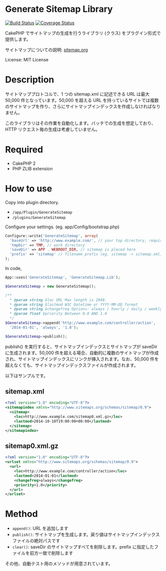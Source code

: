 Generate Sitemap Library
=======================

[![Build Status](https://travis-ci.org/maki674/cake_GenerateSitemap.svg?branch=master)](https://travis-ci.org/maki674/cake_GenerateSitemap)
[![Coverage Status](https://coveralls.io/repos/maki674/cake_GenerateSitemap/badge.png)](https://coveralls.io/r/maki674/cake_GenerateSitemap)

CakePHP でサイトマップの生成を行うライブラリ (クラス) をプラグイン形式で提供します。

サイトマップについての説明: [sitemap.org](http://www.sitemaps.org/protocol.html)

License: MIT License

Description
===

サイトマッププロトコルで、1 つの sitemap.xml に記述できる URL は最大 50,000 件となっています。50,000 を超える URL を持っているサイトでは複数のサイトマップを作り、さらにサイトマップインデックスを作成しなければなりません。

このライブラリはその作業を自動化します。バッチでの生成を想定しており、HTTP リクエスト毎の生成は考慮していません。

Required
===

- CakePHP 2
- PHP ZLIB extension

How to use
===

Copy into plugin directory.

- ```/app/Plugin/GenerateSitemap```
- ```/plugins/GenerateSitemap```

Configure your settings. (eg. app/Config/bootstrap.php)

```php
Configure::write('GenerateSitemap', array(
  'baseUrl' => 'http://www.example.com/', // your top directory, required backslash at the end.
  'tmpDir' => TMP, // work directory
  'saveDir' => APP . WEBROOT_DIR, // sitemap is placed here
  'prefix' => 'sitemap' // filename prefix (eg. sitemap -> sitemap.xml, sitemap0.xml.gz)
);
```

In code,

```php
App::uses('GenerateSitemap', 'GenerateSitemap.Lib');

$GenerateSitemap = new GenerateSitemap();

/**
  * @param string $loc URL Max length is 2048.
  * @param string $lastmod W3C Datetime or YYYY-MM-DD format
  * @param string $changefreq Options: always / hourly / daily / weekly / monthly / yearly / never
  * @param float $priority Between 0.0 AND 1.0
  */
$GenerateSitemap->append('http://www.example.com/controller/action',
  '2014-01-01', 'always', '1.0');

$GenerateSitemap->publish();
```

publish() を実行すると、サイトマップインデックスとサイトマップが saveDir に生成されます。50,000 件を超える場合、自動的に複数のサイトマップが作成され、サイトマップインデックスにリンクが挿入されます。なお、50,000 件を超えなくても、サイトマップインデックスファイルが作成されます。

以下はサンプルです。

sitemap.xml
----
```xml
<?xml version="1.0" encoding="UTF-8"?>
<sitemapindex xmlns="http://www.sitemaps.org/schemas/sitemap/0.9">
  <sitemap>
    <loc>http://www.example.com/sitemap0.xml.gz</loc>
    <lastmod>2014-10-10T19:00:00+00:00</lastmod>
  </sitemap>
</sitemapindex>
```

sitemap0.xml.gz
----
```xml
<?xml version="1.0" encoding="UTF-8"?>
<urlset xmlns="http://www.sitemaps.org/schemas/sitemap/0.9">
  <url>
    <loc>http://www.example.com/controller/action</loc>
    <lastmod>2014-01-01</lastmod>
    <changefreq>always</changefreq>
    <priority>1.0</priority>
  </url>
</urlset>
```

Method
====
- ```append()```: URL を追加します
- ```publish()```: サイトマップを生成します。戻り値はサイトマップインデックスファイルの絶対パスです
- ```clear()```: saveDir のサイトマップすべてを削除します。prefix に指定したファイルを前方一致で削除します

その他、自動テスト用のメソッドが用意されています。
